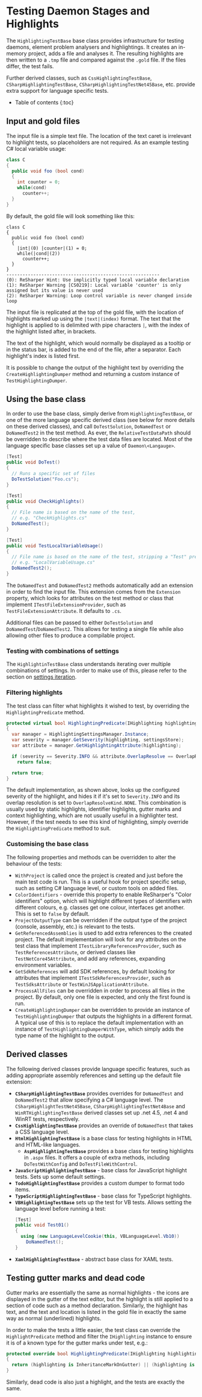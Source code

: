 ---
---

# Testing Daemon Stages and Highlights

The `HighlightingTestBase` base class provides infrastructure for testing daemons, element problem analysers and highlightings. It creates an in-memory project, adds a file and analyses it. The resulting highlights are then written to a `.tmp` file and compared against the `.gold` file. If the files differ, the test fails.

Further derived classes, such as `CssHighlightingTestBase`, `CSharpHighlightingTestBase`, `CSharpHighlightingTestNet45Base`, etc. provide extra support for language specific tests.

* Table of contents
{:toc}

## Input and gold files

The input file is a simple text file. The location of the text caret is irrelevant to highlight tests, so placeholders are not required. As an example testing C# local variable usage:

```csharp
class C
{
  public void foo (bool cond)
  {
    int counter = 0;
    while(cond)
      counter++;
  }
}
```

By default, the gold file will look something like this:

```
class C
{
  public void foo (bool cond)
  {
    |int|(0) |counter|(1) = 0;
    while(|cond|(2))
      counter++;
  }
}
---------------------------------------------------------
(0): ReSharper Hint: Use implicitly typed local variable declaration
(1): ReSharper Warning [CS0219]: Local variable 'counter' is only assigned but its value is never used
(2): ReSharper Warning: Loop control variable is never changed inside loop
```

The input file is replicated at the top of the gold file, with the location of highlights marked up using the `|text|(index)` format. The text that the highlight is applied to is delimited with pipe characters `|`, with the index of the highlight listed after, in brackets.

The text of the highlight, which would normally be displayed as a tooltip or in the status bar, is added to the end of the file, after a separator. Each highlight's index is listed first.

It is possible to change the output of the highlight text by overriding the `CreateHighlightingDumper` method and returning a custom instance of `TestHighlightingDumper`.

## Using the base class

In order to use the base class, simply derive from `HighlightingTestBase`, or one of the more language specific derived class (see below for more details on these derived classes), and call `DoTestSolution`, `DoNamedTest` or `DoNamedTest2` in the test method. As ever, the `RelativeTestDataPath` should be overridden to describe where the test data files are located. Most of the language specific base classes set up a value of `Daemon\<Langauge>`.

```csharp
[Test]
public void DoTest()
{
  // Runs a specific set of files
  DoTestSolution("Foo.cs");
}

[Test]
public void CheckHighlights()
{
  // File name is based on the name of the test,
  // e.g. "CheckHighlights.cs"
  DoNamedTest();
}

[Test]
public void TestLocalVariableUsage()
{
  // File name is based on the name of the test, stripping a "Test" prefix
  // e.g. "LocalVariableUsage.cs"
  DoNamedTest2();
}
```

The `DoNamedTest` and `DoNamedTest2` methods automatically add an extension in order to find the input file. This extension comes from the `Extension` property, which looks for attributes on the test method or class that implement `ITestFileExtensionProvider`, such as `TestFileExtensionAttribute`. It defaults to `.cs`.

Additional files can be passed to either `DoTestSolution` and `DoNamedTest`/`DoNamedTest2`. This allows for testing a single file while also allowing other files to produce a compilable project.

### Testing with combinations of settings

The `HighlightinTestBase` class understands iterating over multiple combinations of settings. In order to make use of this, please refer to the section on [settings iteration](/Plugins/Testing/OptionsIterator.md).

### Filtering highlights

The test class can filter what highlights it wished to test, by overriding the `HighlightingPredicate` method.

```csharp
protected virtual bool HighlightingPredicate(IHighlighting highlighting, IContextBoundSettingsStore settingsStore)
{
  var manager = HighlightingSettingsManager.Instance;
  var severity = manager.GetSeverity(highlighting, settingsStore);
  var attribute = manager.GetHighlightingAttribute(highlighting);

  if (severity == Severity.INFO && attribute.OverlapResolve == OverlapResolveKind.NONE)
    return false;

  return true;
}
```

The default implementation, as shown above, looks up the configured severity of the highlight, and hides it if it's set to `Severity.INFO` and its overlap resolution is set to `OverlapResolveKind.NONE`. This combination is usually used by static highlights, identifier highlights, gutter marks and context highlighting, which are not usually useful in a highlighter test. However, if the test needs to see this kind of highlighting, simply override the `HighlightingPredicate` method to suit.

### Customising the base class

The following properties and methods can be overridden to alter the behaviour of the tests:

* `WithProject` is called once the project is created and just before the main test code is run. This is a useful hook for project specific setup, such as setting C# language level, or custom tools on added files.
* `ColorIdentifiers` - override this property to enable ReSharper's "Color identifiers" option, which will highlight different types of identifiers with different colours, e.g. classes get one colour, interfaces get another. This is set to `false` by default.
* `ProjectOutputType` can be overridden if the output type of the project (console, assembly, etc.) is relevant to the tests.
* `GetReferencedAssemblies` is used to add extra references to the created project. The default implementation will look for any attributes on the test class that implement `ITestLibraryReferencesProvider`, such as `TestReferencesAttribute`, or derived classes like `TestNetCore45Attribute`, and add any references, expanding environment variables.
* `GetSdkReferences` will add SDK references, by default looking for attributes that implement `ITestSdkReferencesProvider`, such as `TestSdksAttribute` or `TestWinJSApplicationAttribute`.
* `ProcessAllFiles` can be overridden in order to process all files in the project. By default, only one file is expected, and only the first found is run.
* `CreateHighlightingDumper` can be overridden to provide an instance of `TestHighlightingDumper` that outputs the highlights in a different format. A typical use of this is to replace the default implementation with an instance of `TestHighlightingDumperWithType`, which simply adds the type name of the highlight to the output.

## Derived classes

The following derived classes provide language specific features, such as adding appropriate assembly references and setting up the default file extension:

* **`CSharpHighlightingTestBase`** provides overrides for `DoNamedTest` and `DoNamedTest2` that allow specifying a C# language level. The `CSharpHighlightTestNet45Base`, `CSharpHighlightingTestNet4Base` and `WinRTHighlightingTestBase` derived classes set up .net 4.5, .net 4 and WinRT tests, respectively.
* **`CssHighlightingTestBase`** provides an override of `DoNamedTest` that takes a CSS language level.
* **`HtmlHighlightingTestBase`** is a base class for testing highlights in HTML and HTML-like languages.
    * **`AspHighlightingTestBase`** provides a base class for testing highlights in `.aspx` files. It offers a couple of extra methods, including `DoTestWithConfig` and `DoTestFileWithControl`.
* **`JavaScriptHighlightingTestBase`** - base class for JavaScript highlight tests. Sets up some default settings.
* **`TodoHighlightingTestBase`** provides a custom dumper to format todo items.
* **`TypeScriptHighlightingTestBase`** - base class for TypeScript highlights.
* **`VBHighlightingTestBase`** sets up the test for VB tests. Allows setting the language level before running a test:
    ```csharp
    [Test]
    public void Test01()
    {
      using (new LanguageLevelCookie(this, VBLanguageLevel.Vb10))
        DoNamedTest();
    }
    ```
* **`XamlHighlightingTestBase`** - abstract base class for XAML tests.

## Testing gutter marks and dead code

Gutter marks are essentially the same as normal highlights - the icons are displayed in the gutter of the text editor, but the highlight is still applied to a section of code such as a method declaration. Similarly, the highlight has text, and the text and location is listed in the gold file in exactly the same way as normal (underlined) highlights.

In order to make the tests a little easier, the test class can override the `HighlightPredicate` method and filter the `IHighlighting` instance to ensure it is of a known type for the gutter marks under test, e.g.:

```csharp
protected override bool HighlightingPredicate(IHighlighting highlighting, IContextBoundSettingsStore settingsStore)
{
  return (highlighting is InheritanceMarkOnGutter) || (highlighting is RecursionMarkOnGutter);
}
```

Similarly, dead code is also just a highlight, and the tests are exactly the same.
